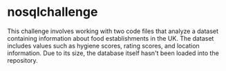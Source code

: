 # nosqlchallenge

This challenge involves working with two code files that analyze a dataset containing information about food establishments in the UK. The dataset includes values such as hygiene scores, rating scores, and location information. Due to its size, the database itself hasn't been loaded into the repository.

